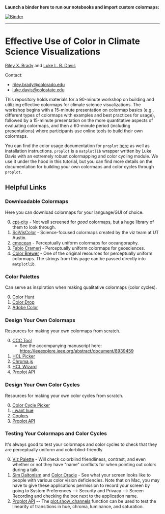 **Launch a binder here to run our notebooks and import custom colormaps:**

[![Binder](https://mybinder.org/badge_logo.svg)](https://mybinder.org/v2/gh/bradyrx/climate_science_colormapping/master)

---

# Effective Use of Color in Climate Science Visualizations

[Riley X. Brady](https://github.com/bradyrx) and [Luke L. B. Davis](https://github.com/lukelbd)

Contact: 
* riley.brady@colorado.edu
* luke.davis@colostate.edu

This repository holds materials for a 90-minute workshop on building and utilizing effective colormaps for climate science visualizations. The workshop begins with a 15-minute presentation on colormap basics (e.g., different types of colormaps with examples and best practices for usage), followed by a 15-minute presentation on the more quantitative aspects of evaluating colormaps, and then a 60-minute period (including presentations) where participants use online tools to build their own colormaps.

You can find the color usage documentation for `proplot` [here](https://proplot.readthedocs.io/en/latest/colormaps.html) as well as installation instructions. `proplot` is a `matplotlib` wrapper written by Luke Davis with an extremely robust colormapping and color cycling module. We use it under the hood in this tutorial, but you can find more details on the documentation for building your own colormaps and color cycles through `proplot`.

## Helpful Links

### Downloadable Colormaps

Here you can download colormaps for your language/GUI of choice.

0. [cpt-city](http://soliton.vm.bytemark.co.uk/pub/cpt-city/) - Not well screened for _good_ colormaps, but a huge library of them to look through.
0. [SciVisColor](https://sciviscolor.org/) - Science-focused colormaps created by the viz team at UT Austin.
0. [cmocean](https://matplotlib.org/cmocean/) - Perceptually uniform colormaps for oceangoraphy. 
0. [Fabio Crameri](http://www.fabiocrameri.ch/colourmaps.php) - Perceptually uniform colormaps for geosciences.
0. [Color Brewer](http://colorbrewer2.org/#type=sequential&scheme=BuGn&n=3) - One of the original resources for perceptually uniform colormaps. The strings from this page can be passed directly into `matplotlib`.

### Color Palettes

Can serve as inspiration when making qualitative colormaps (color cycles).

0. [Color Hunt](https://colorhunt.co/)
0. [Color Drop](https://colordrop.io/)
0. [Adobe Color](https://color.adobe.com/explore)

### Design Your Own Colormaps

Resources for making your own colormaps from scratch.

0. [CCC Tool](https://ccctool.com/)
    * See the accompanying manuscript here: https://ieeexplore.ieee.org/abstract/document/8939459
0. [HCL Picker](http://tristen.ca/hcl-picker/#/hlc/6/1/15534C/E2E062)
0. [Chroma.js](https://gka.github.io/palettes/)
0. [HCL Wizard](http://hclwizard.org:64230/hclwizard/)
0. [Proplot API](https://proplot.readthedocs.io/en/latest/colors.html#making-your-own-colormaps)

### Design Your Own Color Cycles

Resources for making your own color cycles from scratch.

0. [Color Cycle Picker](https://colorcyclepicker.mpetroff.net/)
0. [i want hue](http://medialab.github.io/iwanthue/)
0. [Coolors](https://coolors.co/)
0. [Proplot API](https://proplot.readthedocs.io/en/latest/colors.html#making-your-own-color-cycles)

### Testing Your Colormaps and Color Cycles

It's always good to test your colormaps and color cycles to check that they are perceptually uniform and colorblind-friendly.

0. [Viz Palette](https://projects.susielu.com/viz-palette) - Will check colorblind friendliness, contrast, and even whether or not they have "name" conflicts for when pointing out colors during a talk.
0. [Sim Daltonism](https://michelf.ca/projects/sim-daltonism/) and [Color Oracle](https://colororacle.org) - See what your screen looks like to people with various color vision deficiencies. Note that on Mac, you may have to give these applications permission to record your screen by going to System Preferences --> Security and Privacy --> Screen Recording and checking the box next to the application name.
0. [Proplot API](https://proplot.readthedocs.io/en/latest/colors.html#perceptually-uniform-colormaps) -- The [plot.show_channels](https://proplot.readthedocs.io/en/latest/api/proplot.styletools.show_channels.html) function can be used to test the linearity of transitions in hue, chroma, luminance, and saturation.
